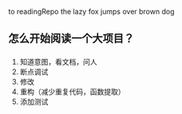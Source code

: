 to readingRepo
the lazy fox jumps over brown dog

## 怎么开始阅读一个大项目？

### 
1. 知道意图，看文档，问人
2. 断点调试
3. 修改
4. 重构（减少重复代码，函数提取）
5. 添加测试

